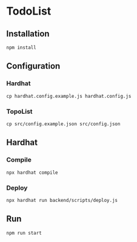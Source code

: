 # TodoList

## Installation
```
npm install
```
## Configuration

### Hardhat
```
cp hardhat.config.example.js hardhat.config.js
```

### TopoList
```
cp src/config.example.json src/config.json
```


## Hardhat
### Compile
```
npx hardhat compile
```
### Deploy
```
npx hardhat run backend/scripts/deploy.js
```

## Run
```
npm run start
```
